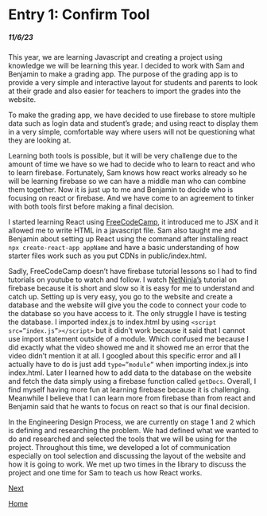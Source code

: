 # Entry 1: Confirm Tool
##### 11/6/23

This year, we are learning Javascript and creating a project using knowledge we will be learning this year. I decided to work with Sam and Benjamin to make a grading app. The purpose of the grading app is to provide a very simple and interactive layout for students and parents to look at their grade and also easier for teachers to import the grades into the website.

To make the grading app, we have decided to use firebase to store multiple data such as login data and student’s grade; and using react to display them in a very simple, comfortable way where users will not be questioning what they are looking at.

Learning both tools is possible, but it will be very challenge due to the amount of time we have so we had to decide who to learn to react and who to learn firebase. Fortunately, Sam knows how react works already so he will be learning firebase so we can have a middle man who can combine them together. Now it is just up to me and Benjamin to decide who is focusing on react or firebase. And we have come to an agreement to tinker with both tools first before making a final decision.

I started learning React using [FreeCodeCamp](https://www.freecodecamp.org/learn/front-end-development-libraries/#react), it introduced me to JSX and it allowed me to write HTML in a javascript file. Sam also taught me and Benjamin about setting up React using the command after installing react `npx create-react-app appName` and have a basic understanding of how starter files work such as you put CDNs in public/index.html.

Sadly, FreeCodeCamp doesn’t have firebase tutorial lessons so I had to find tutorials on youtube to watch and follow. I watch [NetNinja’s](https://www.youtube.com/watch?v=9zdvmgGsww0&list=PL4cUxeGkcC9jERUGvbudErNCeSZHWUVlb) tutorial on firebase because it is short and slow so it is easy for me to understand and catch up. Setting up is very easy, you go to the website and create a database and the website will give you the code to connect your code to the database so you have access to it. The only struggle I have is testing the database. I imported index.js to index.html by using `<script src=”index.js”></script>` but it didn’t work because it said that I cannot use import statement outside of a module. Which confused me because I did exactly what the video showed me and it showed me an error that the video didn’t mention it at all. I googled about this specific error and all I actually have to do is just add `type=”module”` when importing index.js into index.html. Later I learned how to add data to the database on the website and fetch the data simply using a firebase function called `getDocs`. Overall, I find myself having more fun at learning firebase because it is challenging. Meanwhile I believe that I can learn more from firebase than from react and Benjamin said that he wants to focus on react so that is our final decision.

In the Engineering Design Process, we are currently on stage 1 and 2 which is defining and researching the problem. We had defined what we wanted to do and researched and selected the tools that we will be using for the project. Throughout this time, we developed a lot of communication especially on tool selection and discussing the layout of the website and how it is going to work. We met up two times in the library to discuss the project and one time for Sam to teach us how React works.




[Next](entry02.md)

[Home](../README.md)